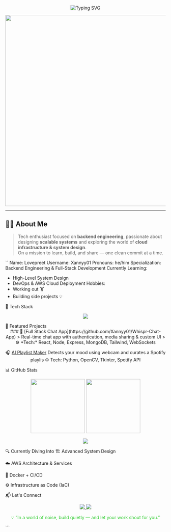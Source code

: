 <!-- Animated Headline -->
<p align="center">
  <img src="https://readme-typing-svg.demolab.com?font=Fira+Code&size=22&pause=1000&color=00FF00&center=true&vCenter=true&width=600&lines=Hi%2C+I'm+Lovepreet+%F0%9F%91%8B;Backend+Engineer+%7C+Full-Stack+Developer;Exploring+System+Design+%26+AWS+DevOps" alt="Typing SVG" />
</p>

<!-- Techy GIF Banner -->
<p align="center">
  <img src="https://media.giphy.com/media/juua9i2c2fA0AIp2iq/giphy.gif" width="600" />
</p>

---

## 👨‍💻 About Me

> Tech enthusiast focused on **backend engineering**, passionate about designing **scalable systems** and exploring the world of **cloud infrastructure & system design**.  
> On a mission to learn, build, and share — one clean commit at a time.

``
Name: Lovepreet
Username: Xannyy01
Pronouns: he/him
Specialization: Backend Engineering & Full-Stack Development
Currently Learning:
  - High-Level System Design
  - DevOps & AWS Cloud Deployment
Hobbies:
  - Working out 🏋️
  - Building side projects 💡

🚀 Tech Stack
<p align="center"> <img src="https://skillicons.dev/icons?i=js,ts,react,nodejs,express,mongodb,python,java,c,docker,aws,firebase,tailwind,html,css,bash" /> </p>
🧩 Featured Projects
<div align="center">
### 💬 [Full Stack Chat App](https://github.com/Xannyy01/Whispr-Chat-App)
> Real-time chat app with authentication, media sharing & custom UI  
> ⚙️ *Tech:* React, Node, Express, MongoDB, Tailwind, WebSockets


🎧 [AI Playlist Maker]("https://github.com/Xannyy01/Python-Projects")
Detects your mood using webcam and curates a Spotify playlis
⚙️ Tech: Python, OpenCV, Tkinter, Spotify API

</div>
📊 GitHub Stats
<p align="center"> <img src="https://github-readme-stats.vercel.app/api?username=Xannyy01&show_icons=true&theme=chartreuse-dark&hide=prs&count_private=true" height="170"/> <img src="https://github-readme-streak-stats.herokuapp.com?user=Xannyy01&theme=chartreuse-dark&hide_border=true" height="170"/> </p> <p align="center"> <img src="https://github-readme-stats.vercel.app/api/top-langs/?username=Xannyy01&layout=compact&theme=chartreuse-dark&langs_count=8" /> </p>
🔍 Currently Diving Into
🏗️ Advanced System Design

☁️ AWS Architecture & Services

🐳 Docker + CI/CD

⚙️ Infrastructure as Code (IaC)

📬 Let's Connect
<p align="center"> <a href="https://linkedin.com/in/Xannyy01"> <img src="https://img.shields.io/badge/LinkedIn-00ff88?style=for-the-badge&logo=linkedin&logoColor=black" /> </a> <a href="mailto:your-email@example.com"> <img src="https://img.shields.io/badge/Gmail-00ff88?style=for-the-badge&logo=gmail&logoColor=black" /> </a> </p>
<p align="center" style="color:limegreen"> 💡 “In a world of noise, build quietly — and let your work shout for you.” </p> ```
